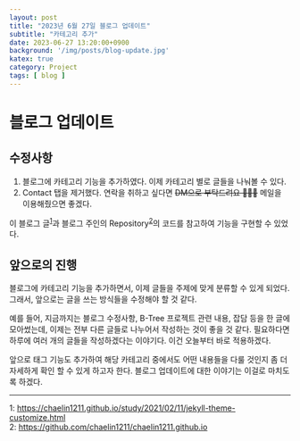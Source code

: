 ```yaml
---
layout: post
title: "2023년 6월 27일 블로그 업데이트"
subtitle: "카테고리 추가"
date: 2023-06-27 13:20:00+0900
background: '/img/posts/blog-update.jpg'
katex: true
category: Project
tags: [ blog ]
---
```


# 블로그 업데이트

## 수정사항

1. 블로그에 카테고리 기능을 추가하였다. 이제 카테고리 별로 글들을 나눠볼 수 있다.
2. Contact 탭을 제거했다. 연락을 취하고 싶다면 ~~DM으로 부탁드려요 🙏🙏🙏~~ 메일을 이용해줬으면 좋겠다.

이 블로그 글<sup>[1](#footnote_1)</sup>과 블로그 주인의 Repository<sup>[2](#footnote_2)</sup>의 코드를 참고하여 기능을 구현할 수 있었다.

## 앞으로의 진행

블로그에 카테고리 기능을 추가하면서, 이제 글들을 주제에 맞게 분류할 수 있게 되었다. 그래서, 앞으로는 글을 쓰는 방식들을 수정해야 할 것 같다. 

예를 들어, 지금까지는 블로그 수정사항, B-Tree 프로젝트 관련 내용, 잡담 등을 한 글에 모아썼는데, 이제는 전부 다른 글들로 나누어서 작성하는 것이 좋을 것 같다. 필요하다면 하루에 여러 개의 글들을 작성하겠다는 이야기다. 이건 오늘부터 바로 적용하겠다.

앞으로 태그 기능도 추가하여 해당 카테고리 중에서도 어떤 내용들을 다룰 것인지 좀 더 자세하게 확인 할 수 있게 하고자 한다. 블로그 업데이트에 대한 이야기는 이걸로 마치도록 하겠다.

- - -
<a name="footnote_1">1</a>: <https://chaelin1211.github.io/study/2021/02/11/jekyll-theme-customize.html>  
<a name="footnote_2">2</a>: <https://github.com/chaelin1211/chaelin1211.github.io>  